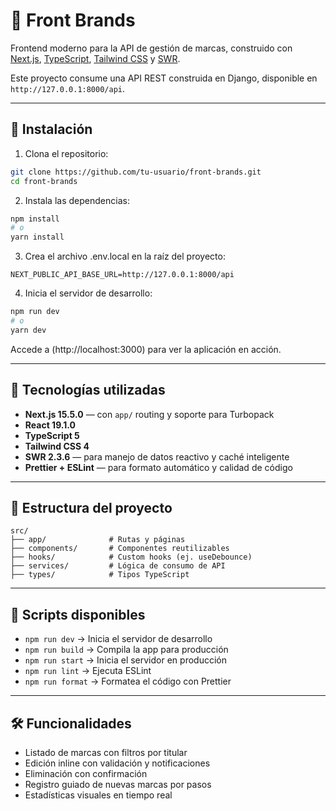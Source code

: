 # 🧩 Front Brands

Frontend moderno para la API de gestión de marcas, construido con [Next.js](https://nextjs.org), [TypeScript](https://www.typescriptlang.org/), [Tailwind CSS](https://tailwindcss.com/) y [SWR](https://swr.vercel.app/).

Este proyecto consume una API REST construida en Django, disponible en `http://127.0.0.1:8000/api`.

---

## 🚀 Instalación

1. Clona el repositorio:

```bash
git clone https://github.com/tu-usuario/front-brands.git
cd front-brands
```
2. Instala las dependencias:
```bash
npm install
# o
yarn install
```
3. Crea el archivo .env.local en la raíz del proyecto:
```env
NEXT_PUBLIC_API_BASE_URL=http://127.0.0.1:8000/api
```
4. Inicia el servidor de desarrollo:
```bash
npm run dev
# o
yarn dev
```
Accede a (http://localhost:3000) para ver la aplicación en acción.

---

## 🧠 Tecnologías utilizadas

- **Next.js 15.5.0** — con `app/` routing y soporte para Turbopack  
- **React 19.1.0**  
- **TypeScript 5**  
- **Tailwind CSS 4**  
- **SWR 2.3.6** — para manejo de datos reactivo y caché inteligente  
- **Prettier + ESLint** — para formato automático y calidad de código

---

## 📁 Estructura del proyecto
```código
src/
├── app/              # Rutas y páginas
├── components/       # Componentes reutilizables
├── hooks/            # Custom hooks (ej. useDebounce)
├── services/         # Lógica de consumo de API
├── types/            # Tipos TypeScript

```
---

## 🧪 Scripts disponibles

- `npm run dev` → Inicia el servidor de desarrollo  
- `npm run build` → Compila la app para producción  
- `npm run start` → Inicia el servidor en producción  
- `npm run lint` → Ejecuta ESLint  
- `npm run format` → Formatea el código con Prettier  

---

## 🛠 Funcionalidades

- Listado de marcas con filtros por titular  
- Edición inline con validación y notificaciones  
- Eliminación con confirmación  
- Registro guiado de nuevas marcas por pasos  
- Estadísticas visuales en tiempo real